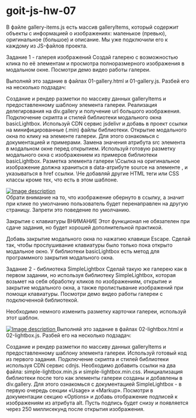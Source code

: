 # goit-js-hw-07

В файле gallery-items.js есть массив galleryItems, который содержит объекты с информацией о
изображениях: маленькое (превью), оригинальное (большое) и описание. Мы уже подключили его к каждому
из JS-файлов проекта.

Задание 1 - галерея изображений Создай галерею с возможностью клика по её элементам и просмотра
полноразмерного изображения в модальном окне. Посмотри демо видео работы галереи.

Выполняй это задание в файлах 01-gallery.html и 01-gallery.js. Разбей его на несколько подзадач:

Создание и рендер разметки по массиву данных galleryItems и предоставленному шаблону элемента
галереи. Реализация делегирования на div.gallery и получение url большого изображения. Подключение
скрипта и стилей библиотеки модального окна basicLightbox. Используй CDN сервис jsdelivr и добавь в
проект ссылки на минифицированные (.min) файлы библиотеки. Открытие модального окна по клику на
элементе галереи. Для этого ознакомься с документацией и примерами. Замена значения атрибута src
элемента <img> в модальном окне перед открытием. Используй готовую разметку модального окна с
изображением из примеров библиотеки basicLightbox. Разметка элемента галереи \\Ссылка на
оригинальное изображение должна храниться в data-атрибуте source на элементе <img>, и указываться в
href ссылки. \\Не добавляй другие HTML теги или CSS классы кроме тех, что есть в этом шаблоне.

<div class="gallery__item">
  <a class="gallery__link" href="large-image.jpg">
    <img
      class="gallery__image"
      src="small-image.jpg"
      data-source="large-image.jpg"
      alt="Image description"
    />
  </a>
</div>
Обрати внимание на то, что изображение обернуто в ссылку, а значит при клике по умолчанию пользователь будет перенаправлен на другую страницу. Запрети это поведение по умолчанию.

Закрытие с клавиатуры ВНИМАНИЕ Этот функционал не обязателен при сдаче задания, но будет хорошей
дополнительной практикой.

Добавь закрытие модального окна по нажатию клавиши Escape. Сделай так, чтобы прослушивание
клавиатуры было только пока открыто модальное окно. У библиотеки basicLightbox есть метод для
программного закрытия модального окна.

Задание 2 - библиотека SimpleLightbox Сделай такую же галерею как в первом задании, но используя
библиотеку SimpleLightbox, которая возьмет на себя обработку кликов по изображениям, открытие и
закрытие модального окна, а также пролистывание изображений при помощи клавиатуры. Посмотри демо
видео работы галереи с подключенной библиотекой.

Необходимо немного изменить разметку карточки галереи, используй этот шаблон.

<a class="gallery__item" href="large-image.jpg">
  <img class="gallery__image" src="small-image.jpg" alt="Image description" />
</a>
Выполняй это задание в файлах 02-lightbox.html и 02-lightbox.js. Разбей его на несколько подзадач:

Создание и рендер разметки по массиву данных galleryItems и предоставленному шаблону элемента
галереи. Используй готовый код из первого задания. Подключение скрипта и стилей библиотеки используя
CDN сервис cdnjs. Необходимо добавить ссылки на два файла: simple-lightbox.min.js и
simple-lightbox.min.css. Инициализация библиотеки после того как элементы галереи созданы и
добавлены в div.gallery. Для этого ознакомься с документацией SimpleLightbox - в первую очередь
секции «Usage» и «Markup». Посмотри в документации секцию «Options» и добавь отображение подписей к
изображениям из атрибута alt. Пусть подпись будет снизу и появляется через 250 миллисекунд после
открытия изображения.
